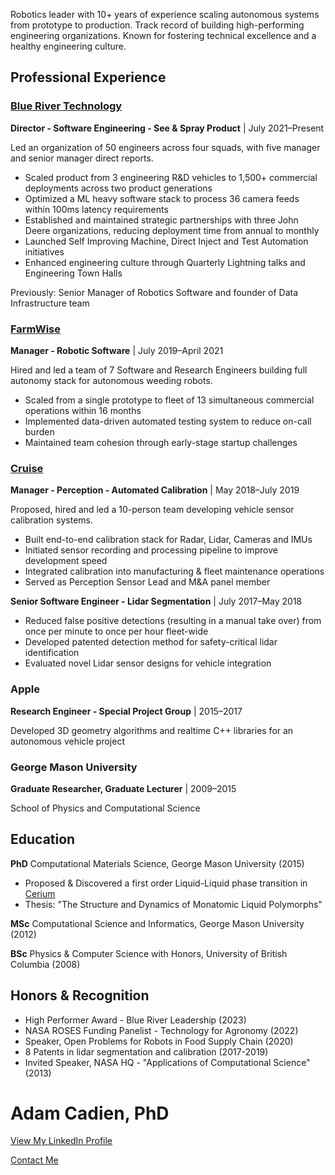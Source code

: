 Robotics leader with 10+ years of experience scaling autonomous systems from prototype to production. Track record of building high-performing engineering organizations. Known for fostering technical excellence and a healthy engineering culture.

## Professional Experience

### [Blue River Technology](www.bluerivertech.com)
**Director - Software Engineering - See & Spray Product** | July 2021–Present

Led an organization of 50 engineers across four squads, with five manager and senior manager direct reports. 

- Scaled product from 3 engineering R&D vehicles to 1,500+ commercial deployments across two product generations
- Optimized a ML heavy software stack to process 36 camera feeds within 100ms latency requirements
- Established and maintained strategic partnerships with three John Deere organizations, reducing deployment time from annual to monthly
- Launched Self Improving Machine, Direct Inject and Test Automation initiatives
- Enhanced engineering culture through Quarterly Lightning talks and Engineering Town Halls
  
Previously: Senior Manager of Robotics Software and founder of Data Infrastructure team

### [FarmWise](www.farmwise.io)
**Manager - Robotic Software** | July 2019–April 2021

Hired and led a team of 7 Software and Research Engineers building full autonomy stack for autonomous weeding robots.

- Scaled from a single prototype to fleet of 13 simultaneous commercial operations within 16 months
- Implemented data-driven automated testing system to reduce on-call burden
- Maintained team cohesion through early-stage startup challenges

### [Cruise](https://www.getcruise.com/)
**Manager - Perception - Automated Calibration** | May 2018–July 2019

Proposed, hired and led a 10-person team developing vehicle sensor calibration systems.

- Built end-to-end calibration stack for Radar, Lidar, Cameras and IMUs
- Initiated sensor recording and processing pipeline to improve development speed
- Integrated calibration into manufacturing & fleet maintenance operations
- Served as Perception Sensor Lead and M&A panel member

**Senior Software Engineer - Lidar Segmentation** | July 2017–May 2018
- Reduced false positive detections (resulting in a manual take over) from once per minute to once per hour fleet-wide
- Developed patented detection method for safety-critical lidar identification
- Evaluated novel Lidar sensor designs for vehicle integration

### Apple
**Research Engineer - Special Project Group** | 2015–2017

Developed 3D geometry algorithms and realtime C++ libraries for an autonomous vehicle project

### George Mason University
**Graduate Researcher, Graduate Lecturer** | 2009–2015

School of Physics and Computational Science

## Education
**PhD** Computational Materials Science, George Mason University (2015)
- Proposed & Discovered a first order Liquid-Liquid phase transition in [Cerium](https://scholar.google.com/citations?view_op=view_citation&hl=en&user=qNIeZBYAAAAJ&citation_for_view=qNIeZBYAAAAJ:JQOojiI6XY0C)
- Thesis: "The Structure and Dynamics of Monatomic Liquid Polymorphs"

**MSc** Computational Science and Informatics, George Mason University (2012)

**BSc** Physics & Computer Science with Honors, University of British Columbia (2008)

## Honors & Recognition
- High Performer Award - Blue River Leadership (2023)
- NASA ROSES Funding Panelist - Technology for Agronomy (2022)
- Speaker, Open Problems for Robots in Food Supply Chain (2020)
- 8 Patents in lidar segmentation and calibration (2017-2019)
- Invited Speaker, NASA HQ - "Applications of Computational Science" (2013)

# Adam Cadien, PhD

[View My LinkedIn Profile](https://www.linkedin.com/in/adam-cadien-a3969620/)

[Contact Me](mailto:adamcadien@gmail.com)
